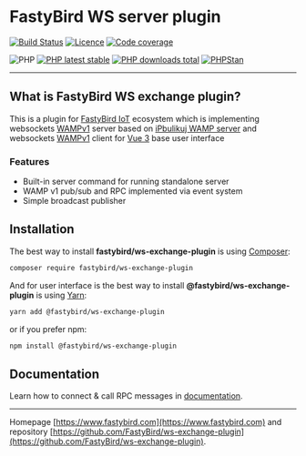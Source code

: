 # FastyBird WS server plugin

[![Build Status](https://badgen.net/github/checks/FastyBird/ws-exchange-plugin/main?cache=300&style=flat-square)](https://github.com/FastyBird/ws-exchange-plugin/actions)
[![Licence](https://badgen.net/github/license/FastyBird/ws-exchange-plugin?cache=300&style=flat-square)](https://github.com/FastyBird/ws-exchange-plugin/blob/main/LICENSE.md)
[![Code coverage](https://badgen.net/coveralls/c/github/FastyBird/ws-exchange-plugin?cache=300&style=flat-square)](https://coveralls.io/r/FastyBird/ws-exchange-plugin)

![PHP](https://badgen.net/packagist/php/FastyBird/ws-exchange-plugin?cache=300&style=flat-square)
[![PHP latest stable](https://badgen.net/packagist/v/FastyBird/ws-exchange-plugin/latest?cache=300&style=flat-square)](https://packagist.org/packages/FastyBird/ws-exchange-plugin)
[![PHP downloads total](https://badgen.net/packagist/dt/FastyBird/ws-exchange-plugin?cache=300&style=flat-square)](https://packagist.org/packages/FastyBird/ws-exchange-plugin)
[![PHPStan](https://img.shields.io/badge/phpstan-enabled-brightgreen.svg?style=flat-square)](https://github.com/phpstan/phpstan)

***

## What is FastyBird WS exchange plugin?

This is a plugin for [FastyBird IoT](https://www.fastybird.com) ecosystem which is implementing websockets [WAMPv1](https://wamp-proto.org) server based on [iPbulikuj WAMP server](https://github.com/ipublikuj/websockets-wamp)
and websockets [WAMPv1](https://wamp-proto.org) client for [Vue 3](https://vuejs.org) base user interface

### Features

- Built-in server command for running standalone server
- WAMP v1 pub/sub and RPC implemented via event system
- Simple broadcast publisher

## Installation

The best way to install **fastybird/ws-exchange-plugin** is using [Composer](http://getcomposer.org/):

```sh
composer require fastybird/ws-exchange-plugin
```

And for user interface is the best way to install **@fastybird/ws-exchange-plugin** is using [Yarn](https://yarnpkg.com/):

```sh
yarn add @fastybird/ws-exchange-plugin
```

or if you prefer npm:

```sh
npm install @fastybird/ws-exchange-plugin
```

## Documentation

Learn how to connect & call RPC messages in [documentation](https://github.com/FastyBird/ws-exchange-plugin/blob/main/.docs/en/index.md).

***
Homepage [https://www.fastybird.com](https://www.fastybird.com) and
repository [https://github.com/FastyBird/ws-exchange-plugin](https://github.com/FastyBird/ws-exchange-plugin).
